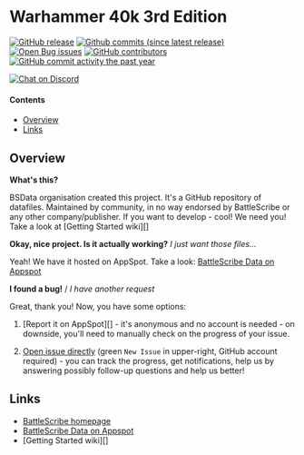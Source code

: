 Warhammer 40k 3rd Edition
==================

[![GitHub release](https://img.shields.io/github/release/ksnyder1986/Warhammer-40k-3rd-Edition.svg?style=flat-square)](https://github.com/ksnyder1986/Warhammer-40k-3rd-Edition/releases/latest)
[![Github commits (since latest release)](https://img.shields.io/github/commits-since/ksnyder1986/Warhammer-40k-3rd-Edition/latest.svg?style=flat-square)](https://github.com/ksnyder1986/Warhammer-40k-3rd-Edition/releases)
[![Open Bug issues](https://img.shields.io/github/issues/ksnyder1986/Warhammer-40k-3rd-Edition/bug.svg?style=flat-square&label=bugs)](https://github.com/ksnyder1986/Warhammer-40k-3rd-Edition/issues?q=is%3Aissue+is%3Aopen+label%3Abug)
[![GitHub contributors](https://img.shields.io/github/contributors/ksnyder1986/Warhammer-40k-3rd-Edition.svg?style=flat-square)](https://github.com/ksnyder1986/Warhammer-40k-3rd-Edition/graphs/contributors)
[![GitHub commit activity the past year](https://img.shields.io/github/commit-activity/y/ksnyder1986/Warhammer-40k-3rd-Edition.svg?style=flat-square)](https://github.com/ksnyder1986/Warhammer-40k-3rd-Edition/pulse/monthly)

[![Chat on Discord](https://img.shields.io/discord/558412685981777922.svg?logo=discord&style=popout-square)](https://discord.gg/KqPVhds)

#### Contents ####

* [Overview][]
* [Links][]

## Overview ##
[Overview]: #overview

__What's this?__

BSData organisation created this project. It's a GitHub repository of datafiles.
Maintained by community, in no way endorsed by BattleScribe or any other company/publisher. If you want
to develop - cool! We need you! Take a look at [Getting Started wiki][]

__Okay, nice project. Is it actually working?__ _I just want those files..._

Yeah! We have it hosted on AppSpot. Take a look: [BattleScribe Data on Appspot][]

__I found a bug!__ / *I have another request*

Great, thank you! Now, you have some options:

1. [Report it on AppSpot][] - it's anonymous and no account is needed - on downside, you'll need to manually check on the progress of your issue.

2. [Open issue directly][] (green `New Issue` in upper-right, GitHub account required) - you can track the progress, get notifications, help us by answering possibly follow-up questions and help us better!

## Links ##
[Links]: #links

* [BattleScribe homepage][]
* [BattleScribe Data on Appspot][]
* [Getting Started wiki][]

[Open Issue directly]: https://github.com/ksnyder1986/Warhammer-40k-3rd-Edition/issues
[BattleScribe homepage]: http://www.battlescribe.net/
[BattleScribe Data on Appspot]: http://battlescribedata.appspot.com/#/repos
